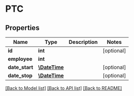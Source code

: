 # PTC

## Properties
Name | Type | Description | Notes
------------ | ------------- | ------------- | -------------
**id** | **int** |  | [optional] 
**employee** | **int** |  | 
**date_start** | [**\DateTime**](\DateTime.md) |  | [optional] 
**date_stop** | [**\DateTime**](\DateTime.md) |  | [optional] 

[[Back to Model list]](../README.md#documentation-for-models) [[Back to API list]](../README.md#documentation-for-api-endpoints) [[Back to README]](../README.md)


